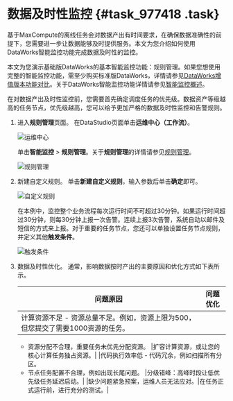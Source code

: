 # 数据及时性监控 {#task_977418 .task}

基于MaxCompute的离线任务会对数据产出有时间要求，在确保数据准确性的前提下，您需要进一步让数据能够及时提供服务。本文为您介绍如何使用DataWorks智能监控功能完成数据及时性的监控。

本文为您演示基础版DataWorks的基本智能监控功能：规则管理。如果您想使用完整的智能监控功能，需至少购买标准版DataWorks，详情请参见[DataWorks增值版本功能对比](../../../../cn.zh-CN/产品定价/附录/DataWorks增值版本功能对比.md#)。关于DataWorks智能监控功能详情请参见[智能监控概述](../../../../cn.zh-CN/使用指南/运维中心/智能监控/智能监控概述.md#)。

在对数据产出及时性监控前，您需要首先确定调度任务的优先级。数据资产等级越高的任务节点，优先级越高，您可以给予更加严格的数据及时性监控和告警规则。

1.  进入**规则管理**页面。 在DataStudio页面单击**运维中心（工作流）**。

    ![运维中心](http://static-aliyun-doc.oss-cn-hangzhou.aliyuncs.com/assets/img/789009/156526804450966_zh-CN.png)

    单击**智能监控** \> **规则管理**。关于**规则管理**的详情请参见[规则管理](../../../../cn.zh-CN/使用指南/运维中心/智能监控/使用指导/规则管理.md#)。

    ![规则管理](http://static-aliyun-doc.oss-cn-hangzhou.aliyuncs.com/assets/img/789009/156526804450967_zh-CN.png)

2.  新建自定义规则。 单击**新建自定义规则**，输入参数后单击**确定**即可。

    ![自定义规则](http://static-aliyun-doc.oss-cn-hangzhou.aliyuncs.com/assets/img/789009/156526804550968_zh-CN.png)

    在本例中，监控整个业务流程每次运行时间不可超过30分钟。如果运行时间超过30分钟，则每30分钟上报一次告警。连续上报3次告警，系统自动以邮件及短信的方式来上报。对于重要的任务节点，您还可以单独设置任务节点规则，并定义其他**触发条件**。

    ![触发条件](http://static-aliyun-doc.oss-cn-hangzhou.aliyuncs.com/assets/img/789009/156526804550998_zh-CN.png)

3.  数据及时性优化。 通常，影响数据按时产出的主要原因和优化方式如下表所示。

    |问题原因|问题优化|
    |----|----|
    |计算资源不足     -   资源总量不足。例如，资源上限为500，但您提交了需要1000资源的任务。
    -   资源分配不合理，重要任务未优先分配资源。
 |扩容计算资源，或让您的核心计算任务独占资源。|
    |代码执行效率低     -   代码冗余，例如扫描所有分区。
    -   节点任务配置不合理，例如出现长尾问题。
 |分级错峰：高峰时段让低优先级任务延迟启动。|
    |缺少问题紧急预案，运维人员无法应对。|在任务正式运行前，进行充分的测试。|



